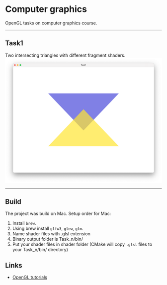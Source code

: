 # Computer graphics

OpenGL tasks on computer graphics course.


------------------------
## Task1
Two intersecting triangles with different fragment shaders.
![tag1](Task1/imgs/result.png "Static triangles")







-------------------------

## Build

The project was build on Mac. Setup order for Mac:
1. Install `brew`.
2. Using brew install `glfw3`, `glew`, `glm`.
3. Name shader files with .glsl extension
4. Binary output folder is Task_n/bin/
5. Put your shader files in shader folder (CMake will copy `.glsl` files to your Task_n/bin/ directory)


## Links
- [OpenGL tutorials](https://www.opengl-tutorial.org/ru/)
